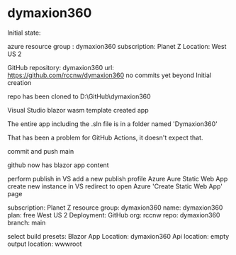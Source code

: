 # dymaxion360

Initial state:

azure resource group :  dymaxion360
subscription: Planet Z
Location:  West US 2

GitHub
repository:  dymaxion360
url: https://github.com/rccnw/dymaxion360
no commits yet beyond Initial creation

repo has been cloned to D:\GitHub\dymaxion360

Visual Studio blazor wasm template created app

The entire app including the .sln file is in a folder named 'Dymaxion360'

That has been a problem for GitHub Actions, it doesn't expect that.

commit and push main

github now has blazor app content

perform publish in VS
add a new publish profile
Azure
Aure Static Web App
create new instance in VS
redirect to open Azure 'Create Static Web App' page

subscription:  Planet Z
resource group:  dymaxion360
name:  dymaxion360
plan: free
West US 2
Deployment:  GitHub
org: rccnw
repo: dymaxion360
branch:  main

select build presets:  Blazor
App Location:  dymaxion360
Api location:  empty
output location:  wwwroot






